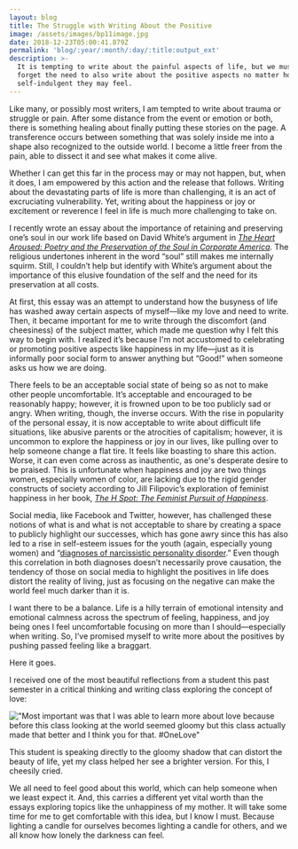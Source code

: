 ```yaml
---
layout: blog
title: The Struggle with Writing About the Positive
image: /assets/images/bp11image.jpg
date: 2018-12-23T05:00:41.879Z
permalink: 'blog/:year/:month/:day/:title:output_ext'
description: >-
  It is tempting to write about the painful aspects of life, but we must not
  forget the need to also write about the positive aspects no matter how
  self-indulgent they may feel.
---
```

Like many, or possibly most writers, I am tempted to write about trauma or struggle or pain. After some distance from the event or emotion or both, there is something healing about finally putting these stories on the page. A transference occurs between something that was solely inside me into a shape also recognized to the outside world. I become a little freer from the pain, able to dissect it and see what makes it come alive. 

Whether I can get this far in the process may or may not happen, but, when it does, I am empowered by this action and the release that follows. Writing about the devastating parts of life is more than challenging, it is an act of excruciating vulnerability. Yet, writing about the happiness or joy or excitement or reverence I feel in life is much more challenging to take on.



I recently wrote an essay about the importance of retaining and preserving one’s soul in our work life based on David White’s argument in [_The Heart Aroused: Poetry and the Preservation of the Soul in Corporate America_](https://www.goodreads.com/book/show/871728.The_Heart_Aroused?from_search=true). The religious undertones inherent in the word “soul” still makes me internally squirm. Still, I couldn’t help but identify with White’s argument about the importance of this elusive foundation of the self and the need for its preservation at all costs. 



At first, this essay was an attempt to understand how the busyness of life has washed away certain aspects of myself—like my love and need to write. Then, it became important for me to write through the discomfort (and cheesiness) of the subject matter, which made me question why I felt this way to begin with. I realized it’s because I'm not accustomed to celebrating or promoting positive aspects like happiness in my life—just as it is informally poor social form to answer anything but “Good!” when someone asks us how we are doing.



There feels to be an acceptable social state of being so as not to make other people uncomfortable. It’s acceptable and encouraged to be reasonably happy; however, it is frowned upon to be too publicly sad or angry. When writing, though, the inverse occurs. With the rise in popularity of the personal essay, it is now acceptable to write about difficult life situations, like abusive parents or the atrocities of capitalism; however, it is uncommon to explore the happiness or joy in our lives, like pulling over to help someone change a flat tire. It feels like boasting to share this action. Worse, it can even come across as inauthentic, as one's desperate desire to be praised. This is unfortunate when happiness and joy are two things women, especially women of color, are lacking due to the rigid gender constructs of society according to Jill Filipovic’s exploration of feminist happiness in her book, [_The H Spot: The Feminist Pursuit of Happiness_](https://www.goodreads.com/book/show/31934541-the-h-spot?from_search=true). 

Social media, like Facebook and Twitter, however, has challenged these notions of what is and what is not acceptable to share by creating a space to publicly highlight our successes, which has gone awry since this has also led to a rise in self-esteem issues for the youth (again, especially young women) and “[diagnoses of narcissistic personality disorder](https://www.theguardian.com/world/2016/mar/17/i-narcissist-vanity-social-media-and-the-human-condition).” Even though this correlation in both diagnoses doesn’t necessarily prove causation, the tendency of those on social media to highlight the positives in life does distort the reality of living, just as focusing on the negative can make the world feel much darker than it is. 



I want there to be a balance. Life is a hilly terrain of emotional intensity and emotional calmness across the spectrum of feeling, happiness, and joy being ones I feel uncomfortable focusing on more than I should—especially when writing. So, I’ve promised myself to write more about the positives by pushing passed feeling like a braggart.



Here it goes. 



I received one of the most beautiful reflections from a student this past semester in a critical thinking and writing class exploring the concept of love:

!["Most important was that I was able to learn more about love because before this class looking at the world seemed gloomy but this class actually made that better and I think you for that. #OneLove"](/assets/images/screen-shot-2018-12-17-at-11.06.40-am.png "Reflection by student")

This student is speaking directly to the gloomy shadow that can distort the beauty of life, yet my class helped her see a brighter version. For this, I cheesily cried.



We all need to feel good about this world, which can help someone when we least expect it. And, this carries a different yet vital worth than the essays exploring topics like the unhappiness of my mother. It will take some time for me to get comfortable with this idea, but I know I must. Because lighting a candle for ourselves becomes lighting a candle for others, and we all know how lonely the darkness can feel.

